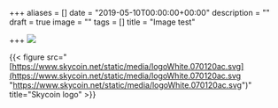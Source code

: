+++
aliases = []
date = "2019-05-10T00:00:00+00:00"
description = ""
draft = true
image = ""
tags = []
title = "Image test"

+++
<img src="https://cdn-images-1.medium.com/max/1200/1*addNyzeP0_FPMRNgCRfzJw.jpeg">

  
 {{< figure src="[https://www.skycoin.net/static/media/logoWhite.070120ac.svg](https://www.skycoin.net/static/media/logoWhite.070120ac.svg "https://www.skycoin.net/static/media/logoWhite.070120ac.svg")" title="Skycoin logo" >}}